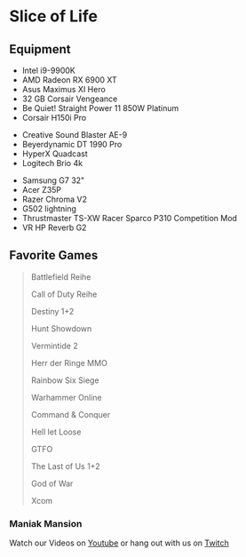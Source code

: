 # Slice of Life

## Equipment

* Intel i9-9900K
* AMD Radeon RX 6900 XT
* Asus Maximus XI Hero
* 32 GB Corsair Vengeance
* Be Quiet! Straight Power 11 850W Platinum
* Corsair H150i Pro
>
* Creative Sound Blaster AE-9
* Beyerdynamic DT 1990 Pro
* HyperX Quadcast
* Logitech Brio 4k
>
* Samsung G7 32"
* Acer Z35P
* Razer Chroma V2
* G502 lightning
* Thrustmaster TS-XW Racer Sparco P310 Competition Mod
* VR HP Reverb G2



## Favorite Games
> Battlefield Reihe
> 
> Call of Duty Reihe
> 
> Destiny 1+2
> 
> Hunt Showdown
> 
> Vermintide 2
> 
> Herr der Ringe MMO
> 
> Rainbow Six Siege
> 
> Warhammer Online
> 
> Command & Conquer
> 
> Hell let Loose
> 
> GTFO
> 
> The Last of Us 1+2
> 
> God of War
> 
> Xcom


### Maniak Mansion
Watch our Videos on [Youtube](https://www.youtube.com/channel/UCs5pe7wlhNFRWvAF_xASGvQ) or hang out with us on [Twitch](https://www.twitch.tv/maniakmansion)
